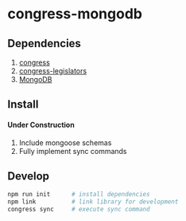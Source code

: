 # congress-mongodb


## Dependencies

1. [congress](https://github.com/unitedstates/congress)
2. [congress-legislators](https://github.com/unitedstates/congress)
3. [MongoDB](https://www.mongodb.com/download-center#community)


## Install

#### Under Construction
1. Include mongoose schemas
2. Fully implement sync commands


## Develop

```bash
npm run init      # install dependencies
npm link          # link library for development
congress sync     # execute sync command
```
